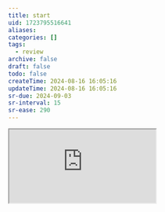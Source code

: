 ```yaml
---
title: start
uid: 1723795516641
aliases:
categories: []
tags:
  - review
archive: false
draft: false
todo: false
createTime: 2024-08-16 16:05:16
updateTime: 2024-08-16 16:05:16
sr-due: 2024-09-03
sr-interval: 15
sr-ease: 290
---
```


<iframe
  class="iframe_full"
  src="https://dict.youdao.com/result?word=start&lang=en"
>
</iframe>
